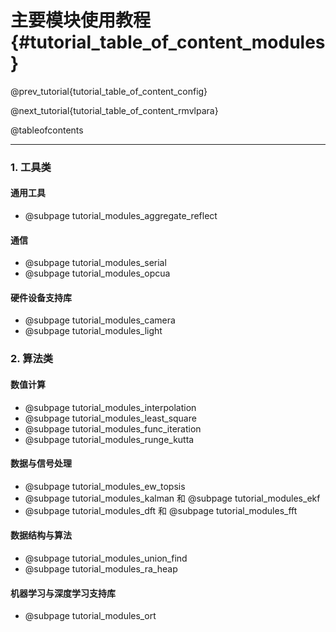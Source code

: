 主要模块使用教程 {#tutorial_table_of_content_modules}
============

@prev_tutorial{tutorial_table_of_content_config}

@next_tutorial{tutorial_table_of_content_rmvlpara}

@tableofcontents

------

### 1. 工具类

#### 通用工具

- @subpage tutorial_modules_aggregate_reflect

#### 通信

- @subpage tutorial_modules_serial
- @subpage tutorial_modules_opcua

#### 硬件设备支持库

- @subpage tutorial_modules_camera
- @subpage tutorial_modules_light

### 2. 算法类

#### 数值计算

- @subpage tutorial_modules_interpolation
- @subpage tutorial_modules_least_square
- @subpage tutorial_modules_func_iteration
- @subpage tutorial_modules_runge_kutta

#### 数据与信号处理

- @subpage tutorial_modules_ew_topsis
- @subpage tutorial_modules_kalman 和 @subpage tutorial_modules_ekf
- @subpage tutorial_modules_dft 和 @subpage tutorial_modules_fft

#### 数据结构与算法

- @subpage tutorial_modules_union_find
- @subpage tutorial_modules_ra_heap

#### 机器学习与深度学习支持库

- @subpage tutorial_modules_ort
